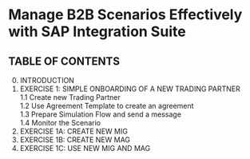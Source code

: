 # **Manage B2B Scenarios Effectively with SAP Integration Suite**

## **TABLE OF CONTENTS**

0.	 INTRODUCTION
1.	 EXERCISE 1: SIMPLE ONBOARDING OF A NEW TRADING PARTNER\
1.1	 Create new Trading Partner\
1.2	 Use Agreement Template to create an agreement\
1.3	 Prepare Simulation Flow and send a message\
1.4	 Monitor the Scenario
3.  EXERCISE 1A: CREATE NEW MIG
4.  EXERCISE 1B: CREATE NEW MAG
5.	 EXERCISE 1C: USE NEW MIG AND MAG






